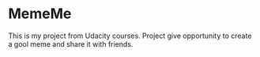 # MemeMe

This is my project from Udacity courses. 
Project give opportunity to create a gool meme and share it with friends.
